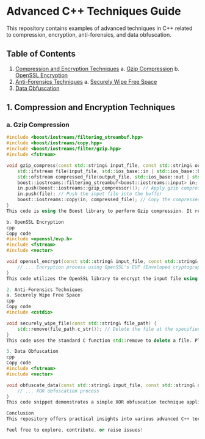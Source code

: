 # Advanced C++ Techniques Guide

This repository contains examples of advanced techniques in C++ related to compression, encryption, anti-forensics, and data obfuscation.

## Table of Contents

1. [Compression and Encryption Techniques](#compression-and-encryption-techniques)
   a. [Gzip Compression](#gzip-compression)
   b. [OpenSSL Encryption](#openssl-encryption)
2. [Anti-Forensics Techniques](#anti-forensics-techniques)
   a. [Securely Wipe Free Space](#securely-wipe-free-space)
3. [Data Obfuscation](#data-obfuscation)

## 1. Compression and Encryption Techniques

### a. Gzip Compression

```cpp
#include <boost/iostreams/filtering_streambuf.hpp>
#include <boost/iostreams/copy.hpp>
#include <boost/iostreams/filter/gzip.hpp>
#include <fstream>

void gzip_compress(const std::string& input_file, const std::string& output_file) {
    std::ifstream file(input_file, std::ios_base::in | std::ios_base::binary); // Open the input file in binary mode
    std::ofstream compressed_file(output_file, std::ios_base::out | std::ios_base::binary); // Open the output file in binary mode
    boost::iostreams::filtering_streambuf<boost::iostreams::input> in; // Create a filtering buffer
    in.push(boost::iostreams::gzip_compressor()); // Apply gzip compression filter
    in.push(file); // Push the input file into the buffer
    boost::iostreams::copy(in, compressed_file); // Copy the compressed data into the output file
}
This code is using the Boost library to perform Gzip compression. It reads the content of the input file, compresses it using Gzip, and writes the compressed data to the output file.

b. OpenSSL Encryption
cpp
Copy code
#include <openssl/evp.h>
#include <fstream>
#include <vector>

void openssl_encrypt(const std::string& input_file, const std::string& output_file, const std::string& key, const std::string& iv) {
    // ... Encryption process using OpenSSL's EVP (Enveloped cryptography) interface
}
This code utilizes the OpenSSL library to encrypt the input file using AES-256-CBC. It reads the content of the input file, encrypts it with the given key and initialization vector (IV), and writes the encrypted data to the output file.

2. Anti-Forensics Techniques
a. Securely Wipe Free Space
cpp
Copy code
#include <cstdio>

void securely_wipe_file(const std::string& file_path) {
    std::remove(file_path.c_str()); // Delete the file at the specified path
}
This code uses the standard C function std::remove to delete a file. Please note that this code will only delete the file without overwriting it multiple times, so it might not meet certain secure deletion standards.

3. Data Obfuscation
cpp
Copy code
#include <fstream>
#include <vector>

void obfuscate_data(const std::string& input_file, const std::string& output_file, unsigned char key) {
    // ... XOR obfuscation process
}
This code snippet demonstrates a simple XOR obfuscation technique applied to a file. It reads the content of the input file and performs an XOR operation with a given key on each byte. The obfuscated data is then written to the output file.

Conclusion
This repository offers practical insights into various advanced C++ techniques that can be beneficial for developers working in fields such as security, data processing, and more.

Feel free to explore, contribute, or raise issues!
